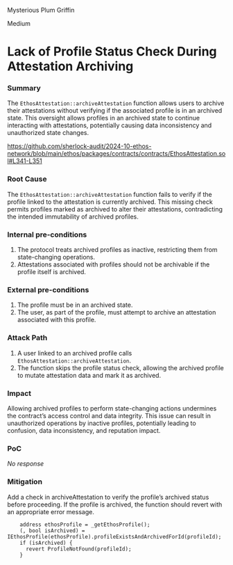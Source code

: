 Mysterious Plum Griffin

Medium

# Lack of Profile Status Check During Attestation Archiving

### Summary

The `EthosAttestation::archiveAttestation` function allows users to archive their attestations without verifying if the associated profile is in an archived state. This oversight allows profiles in an archived state to continue interacting with attestations, potentially causing data inconsistency and unauthorized state changes.

https://github.com/sherlock-audit/2024-10-ethos-network/blob/main/ethos/packages/contracts/contracts/EthosAttestation.sol#L341-L351

### Root Cause

The `EthosAttestation::archiveAttestation` function fails to verify if the profile linked to the attestation is currently archived. This missing check permits profiles marked as archived to alter their attestations, contradicting the intended immutability of archived profiles.

### Internal pre-conditions

1. The protocol treats archived profiles as inactive, restricting them from state-changing operations.
2. Attestations associated with profiles should not be archivable if the profile itself is archived.

### External pre-conditions

1. The profile must be in an archived state.
2. The user, as part of the profile, must attempt to archive an attestation associated with this profile.

### Attack Path

1. A user linked to an archived profile calls `EthosAttestation::archiveAttestation`.
2. The function skips the profile status check, allowing the archived profile to mutate attestation data and mark it as archived.

### Impact

Allowing archived profiles to perform state-changing actions undermines the contract’s access control and data integrity. This issue can result in unauthorized operations by inactive profiles, potentially leading to confusion, data inconsistency, and reputation impact.

### PoC

_No response_

### Mitigation

Add a check in archiveAttestation to verify the profile’s archived status before proceeding. If the profile is archived, the function should revert with an appropriate error message.

```solidity
    address ethosProfile = _getEthosProfile();
    (, bool isArchived) = IEthosProfile(ethosProfile).profileExistsAndArchivedForId(profileId);
    if (isArchived) {
      revert ProfileNotFound(profileId);
    }
```